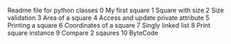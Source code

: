 Readme file for python classes
0 My first square
1 Square with size
2 Size validation
3 Area of a square
4 Access and update private attribute
5 Printing a square
6 Coordinates of a square
7 Singly linked list
8 Print square instance 
9 Compare 2 sqaures
10 ByteCode
